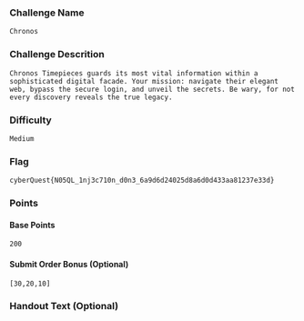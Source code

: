 ### Challenge Name
```
Chronos
```

### Challenge Descrition
```
Chronos Timepieces guards its most vital information within a sophisticated digital facade. Your mission: navigate their elegant web, bypass the secure login, and unveil the secrets. Be wary, for not every discovery reveals the true legacy.
```

### Difficulty
```
Medium
```

### Flag
```
cyberQuest{N05QL_1nj3c710n_d0n3_6a9d6d24025d8a6d0d433aa81237e33d}
```

### Points
#### Base Points
```
200
```

#### Submit Order Bonus (Optional)
```
[30,20,10]
```

### Handout Text (Optional)
```
```